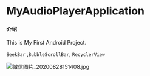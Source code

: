 # MyAudioPlayerApplication

#### 介绍
This is My First Android Project.

`SeekBar` ,`BubbleScrollBar`, `RecyclerView`

![微信图片_20200828151408.jpg](https://i.loli.net/2020/08/28/8L1oPzKpAE5FNVY.jpg)
